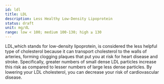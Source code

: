 ```yaml
---
id: ldl
title: LDL
description: Less Healthy Low-Density Lipoprotein
status: draft
unit: mg/dL
range: low < 100; medium 100-130; high ≥ 130
---
```


LDL,which stands for low-density lipoprotein, is considered the less helpful type of cholesterol because it can transport cholesterol to the walls of arteries, forming clogging plaques that put you at risk for heart disease and stroke. Specifically, greater numbers of small dense LDL particles increase this risk as compared to lesser numbers of large less dense particles. By lowering your LDL cholesterol, you can decrease your risk of cardiovascular disease.
